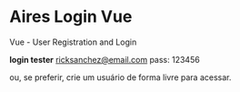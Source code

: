 # Aires Login Vue

Vue - User Registration and Login

<b>login tester</b>
ricksanchez@email.com
pass: 123456

ou, se preferir, crie um usuário de forma livre para acessar.
